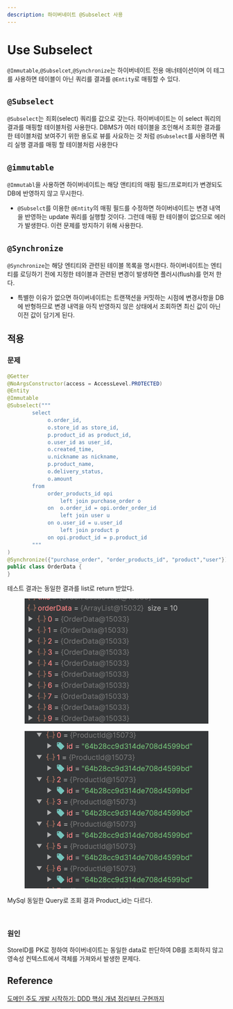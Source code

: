 ```yaml
---
description: 하이버네이트 @Subselect 사용
---
```


# Use Subselect

`@Immutable`,`@Subselcet`,`@Synchronize`는 하이버네이트 전용 애너테이션이며 이 테그를 사용하면 테이블이 아닌 쿼리를 결과를 `@Entity`로 매핑할 수 있다.

## `@Subselect`

`@Subselect`는 죄회(select) 쿼리를 값으로 갖는다. 하이버네이트는 이 select 쿼리의 결과를 매핑할 테이블처럼 사용한다. DBMS가 여러 테이블을 조인해서 조회한 결과를 한 테이블처럼 보여주기 위한 용도로 뷰를 사요하는 것 처럼 `@Subselect`를 사용하면 쿼리 실행 결과를 매핑 할 테이블처럼 사용한다



## `@immutable`&#x20;

`@Immutabl`을 사용하면 하이버네이트는 해당 앤티티의 매핑 필드/프로퍼티가 변경되도 DB에 반영하지 않고 무시한다.

* `@Subselct`를 이용한 `@Entity`의 매핑 필드를 수정하면 하이버네이트는 변경 내역을 반영하는 update 쿼리를 실행할 것이다. 그런데 매핑 한 테이블이 없으므로 에러가 발생한다.  이런 문제를 방지하기 위해 사용한다.&#x20;

## `@Synchronize`

`@Synchronize`는 해당 엔티티와 관련된 테이블 목록을 명시한다. 하이버네이트는 엔티티를 로딩하기 전에 지정한 테이블과 관련된 변경이 발생하면 플러시(flush)를 먼저 한다.

* 특별한 이유가 없으면 하이버네이트는 트랜잭션을 커밋하는 시점에 변경사항을 DB에 반형하므로 변경 내역을 아직 반영하지 않은 상태에서 조회하면 최신 값이 아닌 이전 값이 담기게 된다.

## 적용

### 문제

```java
@Getter
@NoArgsConstructor(access = AccessLevel.PROTECTED)
@Entity
@Immutable
@Subselect("""
        select
             o.order_id,
             o.store_id as store_id,
             p.product_id as product_id,
             o.user_id as user_id,
             o.created_time,
             u.nickname as nickname,
             p.product_name,
             o.delivery_status,
             o.amount
        from
             order_products_id opi
                 left join purchase_order o
             on  o.order_id = opi.order_order_id
                 left join user u
             on o.user_id = u.user_id
                 left join product p
             on opi.product_id = p.product_id
        """
)
@Synchronize({"purchase_order", "order_products_id", "product","user"})
public class OrderData {
}
```

테스트 결과는 동일한 결과를 list로 return 받았다.

<figure><img src="../../../.gitbook/assets/image (9).png" alt=""><figcaption></figcaption></figure>

<figure><img src="../../../.gitbook/assets/image (8).png" alt=""><figcaption></figcaption></figure>

MySql 동일한 Query로 조회 결과 Product\_id는 다르다.

<figure><img src="../../../.gitbook/assets/스크린샷 2023-07-15 오후 9.12.15.png" alt=""><figcaption></figcaption></figure>

### 원인

StoreID를 PK로 정하여 하이버네이트는 동일한 data로 판단하여 DB를 조회하지 않고 영속성 컨텍스트에서 객체를 가져와서 발생한 문제다.

## Reference

[도메인 주도 개발 시작하기: DDD 핵심 개념 정리부터 구현까지](https://product.kyobobook.co.kr/detail/S000001810495)
